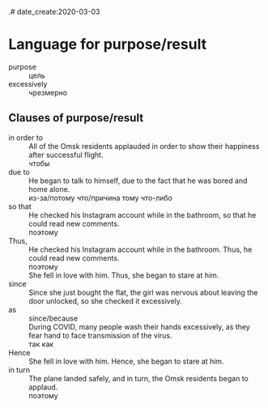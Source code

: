 .# date_create:2020-03-03

# Language for purpose/result

<dl>
<dt>purpose
<dd>цель

<dt>excessively
<dd>чрезмерно
</dl>

## Clauses of purpose/result

<dl>
<dt>in order to
<dd>All of the Omsk residents applauded in order to show their happiness after successful flight.
<dd>чтобы

<dt>due to
<dd>He began to talk to himself, due to the fact that he was bored and home alone.
<dd>из-за/потому что/причина тому что-либо

<dt>so that
<dd>He checked his Instagram account while in the bathroom, so that he could read new comments.
<dd>поэтому

<dt>Thus,
<dd>He checked his Instagram account while in the bathroom. Thus, he could read new comments.
<dd>поэтому
<dd>She fell in love with him. Thus, she began to stare at him.

<dt>since
<dd>Since she just bought the flat, the girl was nervous about leaving the door unlocked, so she checked it excessively.

<dt>as
<dd>since/because
<dd>During COVID, many people wash their hands excessively, as they fear hand to face transmission of the virus.
<dd>так как

<dt>Hence
<dd>She fell in love with him. Hence, she began to stare at him.

<dt>in turn
<dd>The plane landed safely, and in turn, the Omsk residents began to applaud.
<dd>поэтому

</dl>
